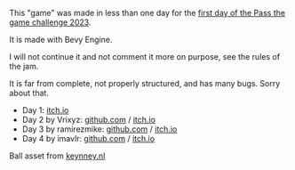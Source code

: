 This "game" was made in less than one day for the [first day of the Pass the game challenge 2023](https://itch.io/jam/day-1).

It is made with Bevy Engine.

I will not continue it and not comment it more on purpose, see the rules of the jam.

It is far from complete, not properly structured, and has many bugs. Sorry about that.

- Day 1: [itch.io](https://selene-amanita.itch.io/air-oki)
- Day 2 by Vrixyz: [github.com](https://github.com/Vrixyz/pass-the-game-air-oki_day2) / [itch.io](https://vrixyz.itch.io/airoki2-bevy)
- Day 3 by ramirezmike: [github.com](https://github.com/ramirezmike/pass-the-game-air-oki_day3) / [itch.io](https://ramirezmike2.itch.io/airoki3-bevy)
- Day 4 by imavlr: [github.com](https://github.com/imavlr/pass-the-game-air-oki_day4) / [itch.io](https://imaa.itch.io/airoki-day-4-bevy)

Ball asset from [keynney.nl](https://kenney.nl/assets/rolling-ball-assets)
